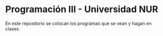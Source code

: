 # Programación III - Universidad NUR
En este repositorio se colocan los programas que se vean y hagan en clases.

